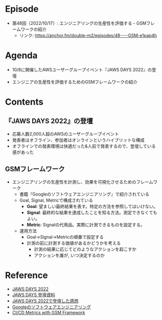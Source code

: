 # Episode
- 第48回（2022/10/17）: エンジニアリングの生産性を評価する - GSMフレームワークの紹介
    - リンク: https://anchor.fm/double-m2/episodes/48----GSM-e1pap4h

# Agenda
- 10/8に開催したAWSユーザーグループイベント『JAWS DAYS 2022』の登壇
- エンジニアの生産性を評価するためのGSMフレームワークの紹介

# Contents
## 『JAWS DAYS 2022』の登壇
- 応募人数2,000人超のAWSのユーザーグループイベント
- 発表者はオフライン、参加者はオンラインというハイブリットな構成
- オフラインでの発表環境は快適だった&人前で発表するので、登壇している感があった

## GSMフレームワーク
- エンジニアリングの生産性を計測し、効果を可視化させるためのフレームワーク
    - 書籍『Googleのソフトウェアエンジニアリング』で紹介されている
    - Goal, Signal, Metricで構成されている
        - **Goal**: 望ましい最終結果を表す。特定の方法を参照してはいけない。
        - **Signal**: 最終的な結果を達成したことを知る方法。測定できなくてもよい。
        - **Metric**: Signalの代用品。実際に計測できるものを設定する。
    - 運用方法
        - Goal→Signal→Metricの順番で設定する
        - 計測の前に計測する価値があるかどうかを考える
            - 計測の結果に応じてどのようなアクションを起こすか
            - アクションを誰が, いつ決定するのか



# Reference
- [JAWS DAYS 2022](https://jawsdays2022.jaws-ug.jp/)
- [JAWS DAYS 登壇資料](https://speakerdeck.com/masatakashiwagi/jaws-days-2022-awsnomanezidosabisudeshi-xian-suruniariarutaimunajian-suo-ji-pan)
- [JAWS DAYS 2022で登壇した感想](https://masatakashiwagi.github.io/portfolio/post/my-thoughts-on-speaking-at-jawsdays2022/)
- [Googleのソフトウェアエンジニアリング](https://www.oreilly.co.jp/books/9784873119656/)
- [CI/CD Metrics with GSM Framework](https://engineering.mercari.com/en/blog/entry/20211130-ci-cd-metrics-with-gsm-framework/)
